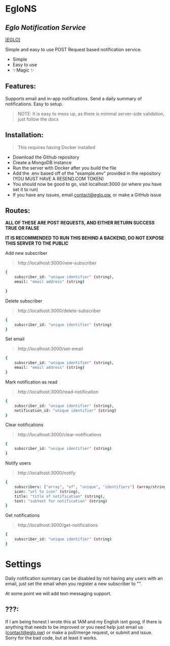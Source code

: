 # EgloNS
## _Eglo Notification Service_

[[EGLO]](https://eglo.pw)

Simple and easy to use POST Request based notification service.

- Simple
- Easy to use
- ✨Magic ✨

## Features:

Supports email and in-app notifications.
Send a daily summary of notifications.
Easy to setup.

> NOTE: It is easy to mess up, as there is minimal server-side validation,
> just follow the docs

## Installation:

> This requires having Docker installed

+ Download the Github repository
+ Create a MongoDB instance
+ Run the server with Docker after you build the file
+ Add the .env based off of the "example.env" provided in the repository (YOU MUST HAVE A RESEND.COM TOKEN)
+ You should now be good to go, visit localhost:3000 (or where you have set it to run)
+ If you have any issues, email contact@eglo.pw, or make a GitHub issue

## Routes:
**ALL OF THESE ARE POST REQUESTS, AND EITHER RETURN SUCCESS TRUE OR FALSE**

**IT IS RECOMMENDED TO RUN THIS BEHIND A BACKEND, DO NOT EXPOSE THIS SERVER TO THE PUBLIC**

Add new subscriber
>http://localhost:3000/new-subscriber
```sh
{
    subscriber_id: "unique identifier" (string),
    email: "email address" (string)
    
}
```

Delete subscriber
>http://localhost:3000/delete-subscriber
```sh
{
    subscriber_id: "unique identifier" (string)
}
```

Set email
>http://localhost:3000/set-email
```sh
{
    subscriber_id: "unique identifier" (string),
    email: "email address" (string)
}
```

Mark notification as read
>http://localhost:3000/read-notification
```sh
{
    subscriber_id: "unique identifier" (string),
    notification_id: "unique identifier" (string)
}
```

Clear notifications
>http://localhost:3000/clear-notifications
```sh
{
    subscriber_id: "unique identifier" (string)
}
```

Notify users
>http://localhost:3000/notify
```sh
{
    subscribers: ["array", "of", "unique", "identifiers"] (array/string),
    icon: "url to icon" (string),
    title: "title of notification" (string),
    text: "subtext for notification" (string)
}
```

Get notifications
>http://localhost:3000/get-notifications
```sh
{
    subscriber_id: "unique identifier" (string)
}
```

# Settings
Daily notification summary can be disabled by not having any users with an email, just set the email when you register a new subscriber to "".

At some point we will add text-messaging support. 

## ???:
If I am being honest I wrote this at 1AM and my English isnt goog, if there is anything that needs to be improved or you need help just email us (contact@eglo.pw) or make a pull/merge request, or submit and issue. Sorry for the bad code, but at least it works.